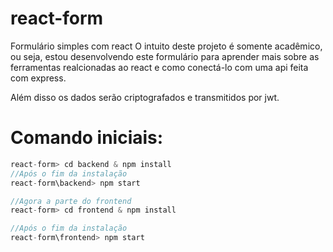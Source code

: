 # react-form
Formulário simples com react
O intuito deste projeto é somente acadêmico, ou seja, estou desenvolvendo este formulário para aprender mais sobre as ferramentas realcionadas ao react e como conectá-lo com uma api feita com express.

Além disso os dados serão criptografados e transmitidos por jwt.
# Comando iniciais:
```js
react-form> cd backend & npm install
//Após o fim da instalação
react-form\backend> npm start

//Agora a parte do frontend
react-form> cd frontend & npm install

//Após o fim da instalação
react-form\frontend> npm start 
```